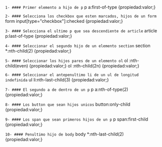`1- #### Primer elemento a hijo de p`
p a:first-of-type {propiedad:valor;}

`2- #### Selecciona los checkbox que esten marcados, hijos de un form`
form input[type="checkbox"]:checked {propiedad:valor;}

`3- #### Selecciona el ultimo p que sea descendiente de article`
article p:last-of-type {propiedad:valor;}

`4- #### Seleccionar el segundo hijo de un elemento section`
section \*:nth-child(2) {propiedad:valor;}

`5- #### Seleccionar los hijos pares de un elemento ol`
ol :nth-child(even) {propiedad:valor;}
ol :nth-child(2n) {propiedad:valor;}

`6- #### Seleccionar el antepenultimo li de un ul de longitud indefinida`
ul li:nth-last-child(3) {propiedad:valor;}

`7- #### El segundo a de dentro de un p`
p a:nth-of-type(2) {propiedad:valor;}

`8- #### Los button que sean hijos unicos`
button:only-child {propiedad:valor;}

`9- #### Los span que sean primeros hijos de un p`
p span:first-child {propiedad:valor;}

`10- #### Penultimo hijo de body`
body \*:nth-last-child(2) {propiedad:valor;}
